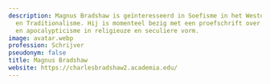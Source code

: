 ```yaml
---
description: Magnus Bradshaw is geïnteresseerd in Soefisme in het Westen, Millennialisme,
  en Traditionalisme. Hij is momenteel bezig met een proefschrift over Westers Soefisme
  en apocalypticisme in religieuze en seculiere vorm.
image: avatar.webp
profession: Schrijver
pseudonym: false
title: Magnus Bradshaw
website: https://charlesbradshaw2.academia.edu/
---
```

